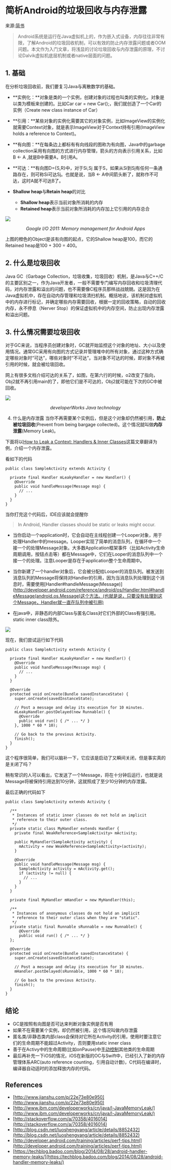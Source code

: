 # 简析Android的垃圾回收与内存泄露

来源:[简书](http://www.jianshu.com/p/8c6cf3d7a98a)

> Android系统是运行在Java虚拟机上的，作为嵌入式设备，内存往往非常有限，了解Android的垃圾回收机制，可以有效的防止内存泄露问题或者OOM问题。本文作为入门文章，将浅显的讨论垃圾回收与内存泄露的原理，不讨论Dalvik虚拟机底层机制或者native层面的问题。

## 1. 基础
在分析垃圾回收前，我们要复习Java与离散数学的基础。

* **实例化：**对象是类的一个实例，创建对象的过程也叫类的实例化。对象是以类为模板来创建的。比如Car car = new Car();，我们就创造了一个Car的实例（Create new class instance of Car）

* **引用：**某些对象的实例化需要其它的对象实例，比如ImageView的实例化就需要Context对象，就是表示ImageView对于Context持有引用(ImageView holds a reference to Context)。

* **有向图：**在每条边上都标有有向线段的图称为有向图，Java中的garbage collection采用有向图的方式进行内存管理，箭头的方向表示引用关系，比如 B ← A ,就是B中需要A，B引用A。

* **可达：**有向图D={S,R}中，对于Si,Sj 属于S，如果从Si到Sj有任何一条通路存在，则可称Si可达Sj。也就是说，当B ← A中间箭头断了，就称作不可达，这时A就不可达B了。

* **Shallow heap**与**Retain heap**的对比

   * **Shallow heap**表示当前对象所消耗的内存
   * **Retained heap**表示当前对象所消耗的内存加上它引用的内存总合

![](gc-and-memory-leak-1.jpeg)

<center><i>Google I/O 2011: Memory management for Android Apps</i></center>

上图的橙色的Object是该有向图的起点，它的Shallow heap是100，而它的Retained heap是100 + 300 = 400。

## 2. 什么是垃圾回收
Java GC（Garbage Collection，垃圾收集，垃圾回收）机制，是Java与C++/C的主要区别之一，作为Java开发者，一般不需要专门编写内存回收和垃圾清理代码，对内存泄露和溢出的问题，也不需要像C程序员那样战战兢兢。这是因为在Java虚拟机中，存在自动内存管理和垃圾清扫机制。概括地说，该机制对虚拟机中的内存进行标记，并确定哪些内存需要回收，根据一定的回收策略，自动的回收内存，永不停息（Nerver Stop）的保证虚拟机中的内存空间，防止出现内存泄露和溢出问题。

## 3. 什么情况需要垃圾回收
对于GC来说，当程序员创建对象时，GC就开始监控这个对象的地址、大小以及使用情况。通常GC采用有向图的方式记录并管理堆中的所有对象，通过这种方式确定哪些对象时“可达”，哪些对象时“不可达”。当对象不可达的时候，即对象不再被引用的时候，就会被垃圾回收。

网上有很多文档介绍可达的关系了，如图，在第六行的时候，o2改变了指向，Obj2就不再引用main的了，即他它们是不可达的，Obj2就可能在下次的GC中被回收。

![](gc-and-memory-leak-2.jpeg)

<center><i>developerWorks Java technology</i></center>

4. 什么是内存泄露
当你不再需要某个实例后，但是这个对象却仍然被引用，**防止被垃圾回收**(Prevent from being bargage collected)。这个情况就叫做**内存泄露**(Memory Leak)。

下面将以[How to Leak a Context: Handlers & Inner Classes](http://www.androiddesignpatterns.com/2013/01/inner-class-handler-memory-leak.html)这篇文章翻译为例，介绍一个内存泄露。

看如下的代码

```
public class SampleActivity extends Activity {

  private final Handler mLeakyHandler = new Handler() {
    @Override
    public void handleMessage(Message msg) {
      // ... 
    }
  }
}
```

当你打完这个代码后，IDE应该就会提醒你

> In Android, Handler classes should be static or leaks might occur.

* 当你启动一个application时，它会自动在主线程创建一个Looper对象，用于处理Handler中的message。Looper实现了简单的消息队列，在循环中一个接一个的处理Message对象。大多数Application框架事件（比如Activity生命周期调用，按钮点击等）都在Message中，它们在Looper的消息队列中一个接一个的处理。注意Looper是存在于application整个生命周期中。
* 当你新建了一个handler对象后，它会被分配给Looper的消息队列。被发送到消息队列的Message将保持对Handler的引用，因为当消息队列处理到这个消息时，需要使用[Handler#handleMessage(Message)](http://developer.android.com/reference/android/os/Handler.html#handleMessage(android.os.Message)这个方法。(也就是说，只要没有处理到这个Message，Handler就一直在队列中被引用)

* 在java中，非静态的内部Class与匿名Class对它们外部的Class有强引用。static inner class除外。

![](gc-and-memory-leak-3.jpeg)

现在，我们尝试运行如下代码

```
public class SampleActivity extends Activity {

  private final Handler mLeakyHandler = new Handler() {
    @Override
    public void handleMessage(Message msg) {
      // ...
    }
  }

  @Override
  protected void onCreate(Bundle savedInstanceState) {
    super.onCreate(savedInstanceState);

    // Post a message and delay its execution for 10 minutes.
    mLeakyHandler.postDelayed(new Runnable() {
      @Override
      public void run() { /* ... */ }
    }, 1000 * 60 * 10);

    // Go back to the previous Activity.
    finish();
  }
}
```

这个程序很简单，我们可以脑补一下，它应该是启动了又瞬间关闭，但是事实真的是关闭了吗？

稍有常识的人可以看出，它发送了一个Message，将在十分钟后运行，也就是说Message将被保持引用达到10分钟，这就照成了至少10分钟的内存泄露。

最后正确的代码如下

```
public class SampleActivity extends Activity {

  /**
   * Instances of static inner classes do not hold an implicit
   * reference to their outer class.
   */
  private static class MyHandler extends Handler {
    private final WeakReference<SampleActivity> mActivity;

    public MyHandler(SampleActivity activity) {
      mActivity = new WeakReference<SampleActivity>(activity);
    }

    @Override
    public void handleMessage(Message msg) {
      SampleActivity activity = mActivity.get();
      if (activity != null) {
        // ...
      }
    }
  }

  private final MyHandler mHandler = new MyHandler(this);

  /**
   * Instances of anonymous classes do not hold an implicit
   * reference to their outer class when they are "static".
   */
  private static final Runnable sRunnable = new Runnable() {
      @Override
      public void run() { /* ... */ }
  };

  @Override
  protected void onCreate(Bundle savedInstanceState) {
    super.onCreate(savedInstanceState);

    // Post a message and delay its execution for 10 minutes.
    mHandler.postDelayed(sRunnable, 1000 * 60 * 10);

    // Go back to the previous Activity.
    finish();
  }
}
```

## 结论
* GC是按照有向图是否可达来判断对象实例是否有用
* 如果不在需要某个实例，却仍然被引用，这个情况叫做内存泄露
* 匿名类/非静态类内部class会保持对它所在Activity的引用，使用时要注意它们的生命周期不能超过Activity，否则要用static inner class
* 善于在Activy中的生命周期(比如onPause)中[手动控制](http://stackoverflow.com/a/13560296/4016014)其他类的生命周期
* 最后再补充一下iOS的情况，iOS在新版的OC与Swift中，已经引入了新的内存管理体系ARC(auto reference counting，引用自动计数)，C代码在编译时，编译器自动适时的添加释放内存的代码。

## References

* [http://www.jianshu.com/p/22e73e80e950](http://www.jianshu.com/p/22e73e80e950)
* [http://www.ibm.com/developerworks/cn/java/l-JavaMemoryLeak/](http://www.ibm.com/developerworks/cn/java/l-JavaMemoryLeak/)
* [http://stackoverflow.com/a/70358/4016014](http://stackoverflow.com/a/70358/4016014)
* [http://blog.csdn.net/luoshengyang/article/details/8852432](http://blog.csdn.net/luoshengyang/article/details/8852432)
* [http://developer.android.com/training/articles/perf-tips.html](http://developer.android.com/training/articles/perf-tips.html)
* [https://techblog.badoo.com/blog/2014/08/28/android-handler-memory-leaks/](https://techblog.badoo.com/blog/2014/08/28/android-handler-memory-leaks/)


